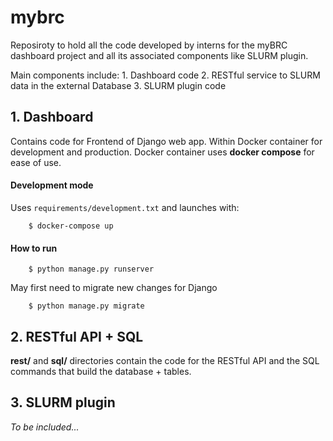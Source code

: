 # mybrc

Reposiroty to hold all the code developed by interns for the myBRC dashboard project and all its associated components like SLURM plugin.

Main components include:
	1. Dashboard code
	2. RESTful service to SLURM data in the external Database
	3. SLURM plugin code


## 1. Dashboard 

Contains code for Frontend of Django web app. Within Docker container for development and production. Docker container uses **docker compose** for ease of use. 

#### Development mode 

Uses <code>requirements/development.txt</code> and launches with:

```
    $ docker-compose up
```

#### How to run 

```
    $ python manage.py runserver
```

May first need to migrate new changes for Django  

```
    $ python manage.py migrate 
```

## 2. RESTful API + SQL

**rest/** and **sql/** directories contain the code for the RESTful API and the SQL commands that build the database + tables. 

## 3. SLURM plugin 

*To be included...* 